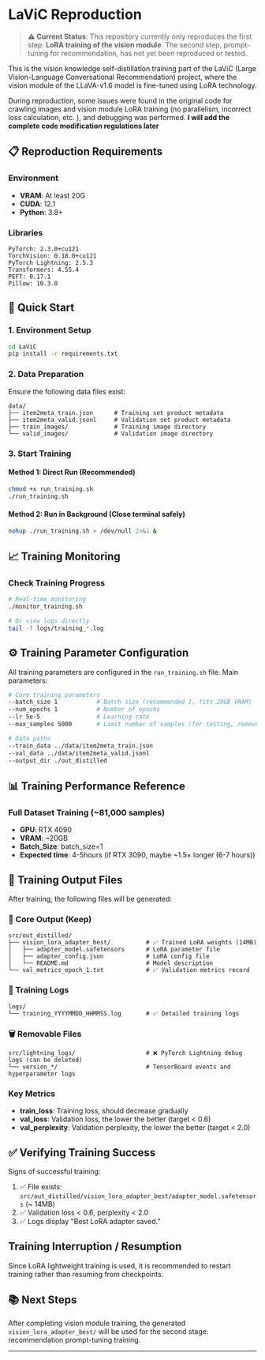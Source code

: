 # LaViC Reproduction

> **⚠️ Current Status**: This repository currently only reproduces the first step: **LoRA training of the vision module**. The second step, prompt-tuning for recommendation, has not yet been reproduced or tested.

This is the vision knowledge self-distillation training part of the LaViC (Large Vision-Language Conversational Recommendation) project, where the vision module of the LLaVA-v1.6 model is fine-tuned using LoRA technology.

During reproduction, some issues were found in the original code for crawling images and vision module LoRA training (no parallelism, incorrect loss calculation, etc. ), and debugging was performed. **I will add the complete code modification regulations later**

## 📋 Reproduction Requirements

### Environment
- **VRAM**: At least 20G  
- **CUDA**: 12.1  
- **Python**: 3.8+  

### Libraries

```
PyTorch: 2.3.0+cu121
TorchVision: 0.18.0+cu121
PyTorch Lightning: 2.5.3
Transformers: 4.55.4
PEFT: 0.17.1
Pillow: 10.3.0
```

## 🚀 Quick Start

### 1. Environment Setup
```bash
cd LaViC
pip install -r requirements.txt
```

### 2. Data Preparation
Ensure the following data files exist:
```
data/
├── item2meta_train.json      # Training set product metadata
├── item2meta_valid.jsonl     # Validation set product metadata
├── train_images/             # Training image directory
└── valid_images/             # Validation image directory
```

### 3. Start Training

#### Method 1: Direct Run (Recommended)
```bash
chmod +x run_training.sh
./run_training.sh
```

#### Method 2: Run in Background (Close terminal safely)
```bash
nohup ./run_training.sh > /dev/null 2>&1 &
```

## 📈 Training Monitoring

### Check Training Progress
```bash
# Real-time monitoring
./monitor_training.sh

# Or view logs directly
tail -f logs/training_*.log
```

## ⚙️ Training Parameter Configuration

All training parameters are configured in the `run_training.sh` file. Main parameters:

```bash
# Core training parameters
--batch_size 1           # Batch size (recommended 1, fits 20GB VRAM)
--num_epochs 1           # Number of epochs
--lr 5e-5                # Learning rate
--max_samples 5000       # Limit number of samples (for testing, remove this line to use full data)

# Data paths
--train_data ../data/item2meta_train.json
--val_data ../data/item2meta_valid.jsonl  
--output_dir ./out_distilled
```


## 📊 Training Performance Reference

### Full Dataset Training (~81,000 samples)
- **GPU**: RTX 4090
- **VRAM**: ~20GB
- **Batch_Size**: batch_size=1  
- **Expected time**: 4-5hours (if RTX 3090, maybe ~1.5× longer (6-7 hours))



## 📁 Training Output Files

After training, the following files will be generated:

### 🎯 Core Output (Keep)
```
src/out_distilled/
├── vision_lora_adapter_best/          # ✅ Trained LoRA weights (14MB)
│   ├── adapter_model.safetensors      # LoRA parameter file
│   ├── adapter_config.json            # LoRA config file  
│   └── README.md                      # Model description
└── val_metrics_epoch_1.txt            # ✅ Validation metrics record
```

### 📝 Training Logs
```
logs/
└── training_YYYYMMDD_HHMMSS.log       # ✅ Detailed training logs
```

### 🗑️ Removable Files
```
src/lightning_logs/                    # ❌ PyTorch Lightning debug logs (can be deleted)
└── version_*/                         # TensorBoard events and hyperparameter logs
```



### Key Metrics
- **train_loss**: Training loss, should decrease gradually
- **val_loss**: Validation loss, the lower the better (target < 0.6)
- **val_perplexity**: Validation perplexity, the lower the better (target < 2.0)

## ✅ Verifying Training Success

Signs of successful training:
1. ✅ File exists: `src/out_distilled/vision_lora_adapter_best/adapter_model.safetensors` (~ 14MB)
2. ✅ Validation loss < 0.6, perplexity < 2.0
3. ✅ Logs display "Best LoRA adapter saved."


## Training Interruption / Resumption
Since LoRA lightweight training is used, it is recommended to restart training rather than resuming from checkpoints.

## 📚 Next Steps

After completing vision module training, the generated `vision_lora_adapter_best/` will be used for the second stage: recommendation prompt-tuning training.

---

